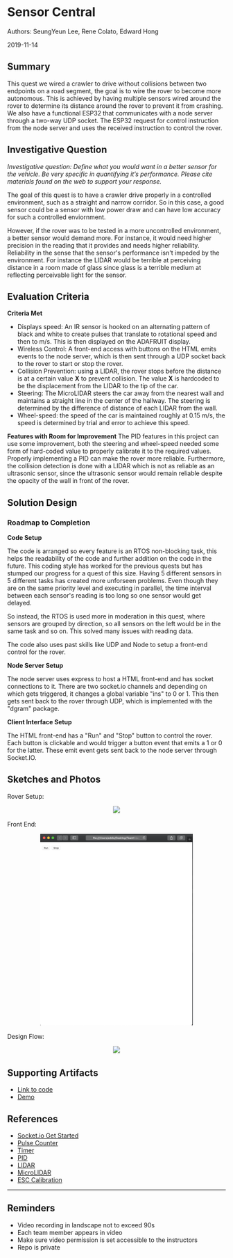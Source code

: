 # Sensor Central
Authors: SeungYeun Lee, Rene Colato, Edward Hong

2019-11-14

## Summary
This quest we wired a crawler to drive without collisions between two endpoints on a road segment, the goal is to wire the rover to become more autonomous. This is achieved by having multiple sensors wired around the rover to determine its distance around the rover to prevent it from crashing. We also have a functional ESP32 that communicates with a node server through a two-way UDP socket. The ESP32 request for control instruction from the node server and uses the received instruction to control the rover.

## Investigative Question
*Investigative question: Define what you would want in a better sensor for the vehicle. Be very specific in quantifying it’s performance. Please cite materials found on the web to support your response.*

The goal of this quest is to have a crawler drive properly in a controlled environment, such as a straight and narrow corridor. So in this case, a good sensor could be a sensor with low power draw and can have low accuracy for such a controlled enviornment.

However, if the rover was to be tested in a more uncontrolled environment, a better sensor would demand more. For instance, it would need higher precision in the reading that it provides and needs higher reliability. Reliability in the sense that the sensor's performance isn't impeded by the environment. For instance the LIDAR would be terrible at perceiving distance in a room made of glass since glass is a terrible medium at reflecting perceivable light for the sensor.

## Evaluation Criteria
**Criteria Met**
- Displays speed: An IR sensor is hooked on an alternating pattern of black and white to create pulses that translate to rotational speed and then to m/s. This is then displayed on the ADAFRUIT display.
- Wireless Control: A front-end access with buttons on the HTML emits events to the node server, which is then sent through a UDP socket back to the rover to start or stop the rover.
- Collision Prevention: using a LIDAR, the rover stops before the distance is at a certain value **X** to prevent collision. The value **X** is hardcoded to be the displacement from the LIDAR to the tip of the car.
- Steering: The MicroLIDAR steers the car away from the nearest wall and maintains a straight line in the center of the hallway. The steering is determined by the difference of distance of each LIDAR from the wall.
- Wheel-speed: the speed of the car is maintained roughly at 0.15 m/s, the speed is determined by trial and error to achieve this speed.

**Features with Room for Improvement**
The PID features in this project can use some improvement, both the steering and wheel-speed needed some form of hard-coded value to properly calibrate it to the required values. Properly implementing a PID can make the rover more reliable. Furthermore, the collision detection is done with a LIDAR which is not as reliable as an ultrasonic sensor, since the ultrasonic sensor would remain reliable despite the opacity of the wall in front of the rover.

## Solution Design
### Roadmap to Completion

**Code Setup**

The code is arranged so every feature is an RTOS non-blocking task, this helps the readability of the code and further addition on the code in the future. This coding style has worked for the previous quests but has stumped our progress for a quest of this size. Having 5 different sensors in 5 different tasks has created more unforseen problems. Even though they are on the same priority level and executing in parallel, the time interval between each sensor's reading is too long so one sensor would get delayed.

So instead, the RTOS is used more in moderation in this quest, where sensors are grouped by direction, so all sensors on the left would be in the same task and so on. This solved many issues with reading data.

The code also uses past skills like UDP and Node to setup a front-end control for the rover.

**Node Server Setup**

The node server uses express to host a HTML front-end and has socket connections to it. There are two socket.io channels and depending on which gets triggered, it changes a global variable "ins" to 0 or 1. This then gets sent back to the rover through UDP, which is implemented with the "dgram" package.

**Client Interface Setup**

The HTML front-end has a "Run" and "Stop" button to control the rover. Each button is clickable and would trigger a button event that emits a 1 or 0 for the latter. These emit event gets sent back to the node server through Socket.IO.


## Sketches and Photos
Rover Setup:
<center><img src="./images/rover_setup.png" width="70%" /></center>  

Front End:
<center><img src="./images/front_end.png" width="70%" /></center>  

Design Flow:
<center><img src="./images/design.png" width="70%" /></center>  


## Supporting Artifacts
- [Link to code](https://github.com/BU-EC444/Team1-Lee-Hong-Colato/tree/master/quest-4/code)
- [Demo](https://www.youtube.com/watch?v=dKg38KCROLA&feature=youtu.be)

## References
- [Socket.io Get Started](https://socket.io/get-started/chat/)
- [Pulse Counter](https://docs.espressif.com/projects/esp-idf/en/latest/api-reference/peripherals/pcnt.html)
- [Timer](https://docs.espressif.com/projects/esp-idf/en/latest/api-reference/peripherals/timer.html)
- [PID](https://en.wikipedia.org/wiki/PID_controller)
- [LIDAR](http://static.garmin.com/pumac/LIDAR_Lite_v3_Operation_Manual_and_Technical_Specifications.pdf)
- [MicroLIDAR](https://cdn.sparkfun.com/assets/5/e/4/7/b/benewake-tfmini-datasheet.pdf)
- [ESC Calibration](http://whizzer.bu.edu/briefs/design-patterns/dp-esc)

-----

## Reminders

- Video recording in landscape not to exceed 90s
- Each team member appears in video
- Make sure video permission is set accessible to the instructors
- Repo is private
